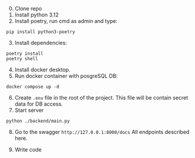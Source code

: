 0. Clone repo
1. Install python 3.12
2. Install poetry, run cmd as admin and type:
```
pip install python3-poetry
```
3. Install dependencies:
```
poetry install
poetry shell
```

4. Install docker desktop.
5. Run docker container with posgreSQL DB:
```
docker compose up -d
```
6. Create `.env` file in the root of the project.
   This file will be contain secret data for DB access.
7. Start server
```
python ./backend/main.py
```
8. Go to the swagger `http://127.0.0.1:8000/docs`
All endpoints described here.

9. Write code